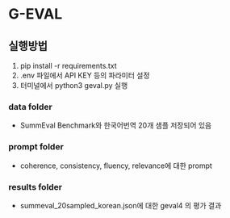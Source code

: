 # G-EVAL

## 실행방법
1. pip install -r requirements.txt
2. .env 파일에서 API KEY 등의 파라미터 설정
3. 터미널에서 python3 geval.py 실행

### data folder
- SummEval Benchmark와 한국어번역 20개 샘플 저장되어 있음

### prompt folder
- coherence, consistency, fluency, relevance에 대한 prompt

### results folder
- summeval_20sampled_korean.json에 대한 geval4 의 평가 결과
